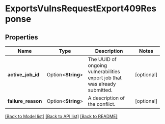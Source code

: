 # ExportsVulnsRequestExport409Response

## Properties

Name | Type | Description | Notes
------------ | ------------- | ------------- | -------------
**active_job_id** | Option<**String**> | The UUID of ongoing vulnerabilities export job that was already submitted. | [optional]
**failure_reason** | Option<**String**> | A description of the conflict. | [optional]

[[Back to Model list]](../README.md#documentation-for-models) [[Back to API list]](../README.md#documentation-for-api-endpoints) [[Back to README]](../README.md)



